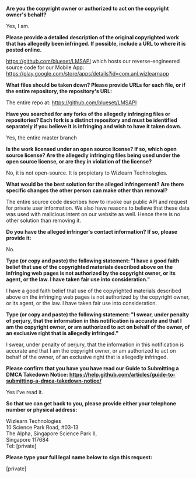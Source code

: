 **Are you the copyright owner or authorized to act on the copyright owner's behalf?**  

Yes, I am.

**Please provide a detailed description of the original copyrighted work that has allegedly been infringed. If possible, include a URL to where it is posted online.**  

https://github.com/blueset/LMSAPI which hosts our reverse-engineered source code for our Mobile App: https://play.google.com/store/apps/details?id=com.anl.wizlearnapp

**What files should be taken down? Please provide URLs for each file, or if the entire repository, the repository's URL:**  

The entire repo at: https://github.com/blueset/LMSAPI

**Have you searched for any forks of the allegedly infringing files or repositories? Each fork is a distinct repository and must be identified separately if you believe it is infringing and wish to have it taken down.**  

Yes, the entire master branch

**Is the work licensed under an open source license? If so, which open source license? Are the allegedly infringing files being used under the open source license, or are they in violation of the license?**  

No, it is not open-source. It is propietary to Wizlearn Technologies.

**What would be the best solution for the alleged infringement? Are there specific changes the other person can make other than removal?**  

The entire source code describes how to invoke our public API and request for private user information. We also have reasons to believe that these data was used with malicious intent on our website as well. Hence there is no other solution than removing it.

**Do you have the alleged infringer's contact information? If so, please provide it:**  

No.

**Type (or copy and paste) the following statement: "I have a good faith belief that use of the copyrighted materials described above on the infringing web pages is not authorized by the copyright owner, or its agent, or the law. I have taken fair use into consideration."**  

I have a good faith belief that use of the copyrighted materials described above on the infringing web pages is not authorized by the copyright owner, or its agent, or the law. I have taken fair use into consideration.

**Type (or copy and paste) the following statement: "I swear, under penalty of perjury, that the information in this notification is accurate and that I am the copyright owner, or am authorized to act on behalf of the owner, of an exclusive right that is allegedly infringed."**  

I swear, under penalty of perjury, that the information in this notification is accurate and that I am the copyright owner, or am authorized to act on behalf of the owner, of an exclusive right that is allegedly infringed.

**Please confirm that you have you have read our Guide to Submitting a DMCA Takedown Notice: https://help.github.com/articles/guide-to-submitting-a-dmca-takedown-notice/**  

Yes I've read it.

**So that we can get back to you, please provide either your telephone number or physical address:**  

Wizlearn Technologies  
10 Science Park Road, #03-13  
The Alpha, Singapore Science Park II,  
Singapore 117684  
Tel: [private]  

**Please type your full legal name below to sign this request:**  

[private]  
